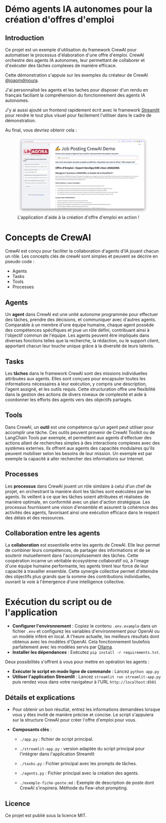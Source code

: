 # Démo agents IA autonomes pour la création d'offres d'emploi
## Introduction
Ce projet est un exemple d'utilisation du framework CrewAI pour automatiser le processus d'élaboration d'une offre d'emploi. CrewAI orchestre des agents IA autonomes, leur permettant de collaborer et d'exécuter des tâches complexes de manière efficace.

Cette démonstration s'appuie sur les exemples du créateur de CrewAI [@joaomdmoura](https://x.com/joaomdmoura).

J'ai personnalisé les agents et les taches pour disposer d'un rendu en français faciliant la compréhension du fonctionnement des agents IA autonomes.

J'y ai aussi ajouté un frontend rapidement écrit avec le framework [Streamlit](https://streamlit.io/) pour rendre le tout plus visuel pour facilement l'utiliser dans le cadre de démonstration.

Au final, vous devriez obtenir cela :

<figure>
    <img src="images/CrewAI-screenshot.png"
         alt="CrewAI demonstration">
    <figcaption>L'application d'aide à la création d'offre d'emploi en action !</figcaption>
</figure>

# Concepts de CrewAI
CrewAI est conçu pour faciliter la collaboration d'agents d'IA jouant chacun un rôle. Les concepts clés de crewAI sont simples et peuvent se décrire en pseudo code :
- Agents
- Tasks
- Tools
- Processes

## Agents
Un **agent** dans CrewAI est une unité autonome programmée pour effectuer des tâches, prendre des décisions, et communiquer avec d'autres agents. Comparable à un membre d'une équipe humaine, chaque agent possède des compétences spécifiques et joue un rôle défini, contribuant ainsi à l'objectif commun de l'équipe. Les agents peuvent être impliqués dans diverses fonctions telles que la recherche, la rédaction, ou le support client, apportant chacun leur touche unique grâce à la diversité de leurs talents.

## Tasks
Les **tâches** dans le framework CrewAI sont des missions individuelles attribuées aux agents. Elles sont conçues pour encapsuler toutes les informations nécessaires à leur exécution, y compris une description, l'agent assigné, et les outils requis. Cette structuration offre une flexibilité dans la gestion des actions de divers niveaux de complexité et aide à coordonner les efforts des agents vers des objectifs partagés.

## Tools
Dans CrewAI, un **outil** est une compétence qu'un agent peut utiliser pour accomplir une tâche. Ces outils peuvent provenir de CrewAI Toolkit ou de LangChain Tools par exemple, et permettent aux agents d'effectuer des actions allant de recherches simples à des interactions complexes avec des systèmes externes. Ils offrent aux agents des capacités modulaires qu'ils peuvent mobiliser selon les besoins de leur mission. Un exemple est par exemple la capacité à aller rechercher des informations sur Internet.

## Processes
Les **processus** dans CrewAI jouent un rôle similaire à celui d'un chef de projet, en orchestrant la manière dont les tâches sont exécutées par les agents. Ils veillent à ce que les tâches soient attribuées et réalisées de manière optimale, en conformité avec un plan d'action stratégique. Les processus fournissent une vision d'ensemble et assurent la cohérence des activités des agents, favorisant ainsi une exécution efficace dans le respect des délais et des ressources.

## Collaboration entre les agents
La **collaboration** est essentielle entre les agents de CrewAI. Elle leur permet de combiner leurs compétences, de partager des informations et de se soutenir mutuellement dans l'accomplissement des tâches. Cette coopération incarne un véritable écosystème collaboratif où, à l'image d'une équipe humaine performante, les agents tirent leur force de leur capacité à travailler ensemble. Cette synergie collective permet d'atteindre des objectifs plus grands que la somme des contributions individuelles, ouvrant la voie à l'émergence d'une intelligence collective.

# Exécution du script ou de l'application
- **Configurer l'environnement** : Copiez le contenu `.env.example` dans un fichier `.env` et configurez les variables d'environnement pour OpenAI ou un modèle inféré en local. A l'heure actuelle, les meilleurs résultats dont obtenus avec les modèles d'OpenAI. Cela fonctionnement toutefois parfaitement avec les modèles servis par [Ollama](https://ollama.com/).
- **Installer les dépendances** : Exécutez `pip install -r requirements.txt`.

Deux possibilités s'offrent à vous pour mettre en opération les agents :
- **Exécuter le script en mode ligne de commande** : Lancez `python app.py`
- **Utiliser l'application Streamlit** : Lancez `streamlit run streamlit-app.py` puis rendez vous dans votre navigateur à l'URL `http://localhost:8501`

## Détails et explications
- Pour obtenir un bon résutlat, entrez les informations demandées lorsque vous y êtes invité de manière précise et concise. Le script s'appuiera sur la structure CrewAI pour créer l'offre d'emploi pour vous.

- **Composants clés** :
  - `./app.py` : fichier de script principal.
  - `./streamlit-app.py` : version adaptée du script principal pour l'intégrer dans l'application Streamlit

  - `./tasks.py` : Fichier principal avec les prompts de tâches.
  - `./agents.py` : Fichier principal avec la création des agents.
  - `./exemple-fiche-poste.md` : Exemple de description de poste dont CrewAI s'inspirera. Méthode du Few-shot prompting.

## Licence
Ce projet est publié sous la licence MIT.